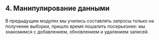 ## 4. Манипулирование данными

В предыдущим модулях мы учились составлять запросы только на получение выборки, пришло время пошалить посерьезнее: мы знакомимся с добавлением, обновлением и удалением записей.